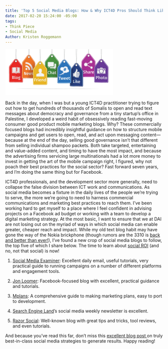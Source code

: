 ```yaml
---
title: 'Top 5 Social Media Blogs: How & Why ICT4D Pros Should Think Like Digital Marketers'
date: 2017-02-20 15:24:00 -05:00
tags:
- Think Piece
- Social Media
Author: Kristen Roggemann
---
```


![social media marketing.png](/uploads/social%20media%20marketing.png)

Back in the day, when I was but a young ICT4D practitioner trying to figure out how to get hundreds of thousands of Somalis to open and read text messages about democracy and governance from a tiny startup’s office in Palestine, I developed a weird habit of obsessively reading fast-moving consumer good product mobile marketing blogs. Why? These commercially focused blogs had incredibly insightful guidance on how to structure mobile campaigns and get users to open, read, and act upon messaging content—because at the end of the day, selling good governance isn’t that different from selling individual shampoo packets. Both take targeted, entertaining and value-added content, and timing to have the most impact, and because the advertising firms servicing large multinationals had a lot more money to invest in getting the art of the mobile campaign right, I figured, why not poach their best practices for the social sector? Fast forward seven years, and I’m doing the same thing but for Facebook.

<!--more-->

ICT4D professionals, and the development sector more generally, need to collapse the false division between ICT work and communications. As social media becomes a fixture in the daily lives of the people we’re trying to serve, the more we’re going to need to harness commercial communications and marketing best practices to reach them. I’ve been working hard to get myself to a place where I feel confident in advising projects on a Facebook ad budget or working with a team to develop a digital marketing strategy. At the most basic, I want to ensure that we at DAI are not losing out on the myriad of ways in which social media can enable greater, cheaper reach and impact. While my old text blog habit may have gone the way of the Nokia brickphone (though rumors are the 3310 is [back and better than ever!](http://www.independent.co.uk/life-style/gadgets-and-tech/news/nokia-3310-mwc-2017-re-launch-buy-amazon-price-leaks-details-revealed-a7578941.html)), I’ve found a new crop of social media blogs to follow, the top five of which I share below. The time to learn about [social ROI](https://blog.hootsuite.com/measure-social-media-roi-business/) (and no, not that social) is now!

1. [Social Media Examiner](http://www.socialmediaexaminer.com/): Excellent daily email, useful tutorials, very practical guide to running campaigns on a number of different platforms and engagement tools.

2. [Jon Loomer](http://www.jonloomer.com/): Facebook-focused blog with excellent, practical guidance and tutorials.

3. [Mplans](http://www.mplans.com/): A comprehensive guide to making marketing plans, easy to port to development.

4. [Search Engine Land](http://searchengineland.com/guide/what-is-social-media-marketing)’s social media weekly newsletter is excellent.

5. [Razor Social](http://www.razorsocial.com/blog/): Well-known blog with great tips and tricks, tool reviews, and even tutorials.

And because you’ve read this far, don’t miss this [excellent blog post ](http://rebekahradice.com/social-media-strategy-ideas/)on truly best-in-class social media strategies to generate results. Happy reading!
